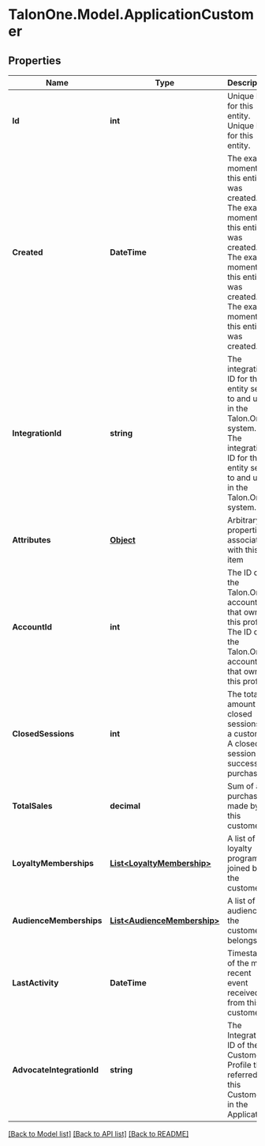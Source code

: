 # TalonOne.Model.ApplicationCustomer
## Properties

Name | Type | Description | Notes
------------ | ------------- | ------------- | -------------
**Id** | **int** | Unique ID for this entity. Unique ID for this entity. | 
**Created** | **DateTime** | The exact moment this entity was created. The exact moment this entity was created. The exact moment this entity was created. The exact moment this entity was created. | 
**IntegrationId** | **string** | The integration ID for this entity sent to and used in the Talon.One system. The integration ID for this entity sent to and used in the Talon.One system. | 
**Attributes** | [**Object**](.md) | Arbitrary properties associated with this item | 
**AccountId** | **int** | The ID of the Talon.One account that owns this profile. The ID of the Talon.One account that owns this profile. | 
**ClosedSessions** | **int** | The total amount of closed sessions by a customer. A closed session is a successful purchase. | 
**TotalSales** | **decimal** | Sum of all purchases made by this customer | 
**LoyaltyMemberships** | [**List&lt;LoyaltyMembership&gt;**](LoyaltyMembership.md) | A list of loyalty programs joined by the customer | [optional] 
**AudienceMemberships** | [**List&lt;AudienceMembership&gt;**](AudienceMembership.md) | A list of audiences the customer belongs to | [optional] 
**LastActivity** | **DateTime** | Timestamp of the most recent event received from this customer | 
**AdvocateIntegrationId** | **string** | The Integration ID of the Customer Profile that referred this Customer in the Application. | [optional] 

[[Back to Model list]](../README.md#documentation-for-models) [[Back to API list]](../README.md#documentation-for-api-endpoints) [[Back to README]](../README.md)

